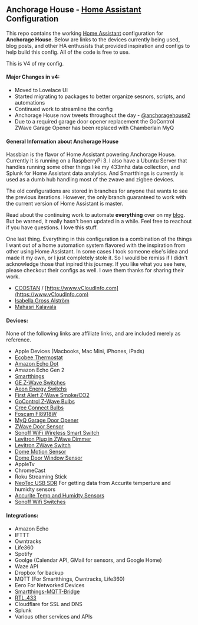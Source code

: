 
## Anchorage House - [Home Assistant](https://home-assistant.io/) Configuration

This repo contains the working [Home Assistant](https://home-assistant.io/) configuration for **Anchorage House**. Below are links to the devices currently being used, blog posts, and other HA enthusists that provided inspiration and configs to help build this config. All of the code is free to use.

This is V4 of my config.

#### Major Changes in v4:
* Moved to Lovelace UI
* Started migrating to packages to better organize sesnors, scripts, and automations
* Continued work to streamline the config
* Anchorage House now tweets throughout the day - [@anchoragehouse2](https://twitter.com/anchoragehouse2) 
* Due to a required garage door opener replacement the GoControl ZWave Garage Opener has been replaced with Chamberlain MyQ 

#### General Information about Anchorage House

Hassbian is the flavor of Home Assistant powering Anchorage House. Currently it is running on a RaspberryPi 3. I also have a Ubuntu Server that handles running some other things like my 433mhz data collection, and Splunk for Home Assistant data analytics. And Smartthings is currently is used as a dumb hub handling most of the zwave and zigbee devices.

The old configurations are stored in branches for anyone that wants to see the previous iterations. However, the only branch guaranteed to work with the current version of Home Assistant is master.

Read about the continuing work to automate **everything** over on my [blog](https://medium.com/@thejeffreystone). But be warned, it really hasn't been updated in a while. Feel free to reachout if you have questions. I love this stuff. 

One last thing. Everything in this configuration is a combination of the things I want out of a home automation system flavored with the inspiration from other using Home Assistant. In some cases I took someone else's idea and made it my own, or I just completely stole it. So I would be remiss if I didn't acknowledge those that inpired this journey. If you like what you see here, please checkout their configs as well. I owe them thanks for sharing their work.  

* [CCOSTAN](https://github.com/CCOSTAN/Home-AssistantConfig#logo) / [https://www.vCloudInfo.com](https://www.vCloudInfo.com)
* [Isabella Gross Alström](https://isabellaalstrom.github.io/)
* [Mahasri Kalavala](https://github.com/skalavala/smarthome)
 
#### Devices:

None of the following links are affiliate links, and are included merely as reference. 

* Apple Devices (Macbooks, Mac Mini, iPhones, iPads)
* [Ecobee Thermostat](https://www.ecobee.com/)
* [Amazon Echo Dot](http://a.co/7VYHqvw)
* Amazon Echo Gen 2
* [Smartthings](http://a.co/2xWyXF5)
* [GE Z-Wave Switches](http://a.co/3OUpcMf)
* [Aeon Energy Switchs](http://a.co/7aKBkst)
* [First Alert Z-Wave Smoke/CO2](http://a.co/iTuEjU8)
* [GoControl Z-Wave Bulbs](http://a.co/ajfXdIS)
* [Cree Connect Bulbs](http://a.co/91ddysL)
* [Foscam FI8918W](http://a.co/cExSWZ7)
* [MyQ Garage Door Opener](https://www.amazon.com/dp/B075H7Z5L8/)
* [ZWave Door Sensor]( http://a.co/4Uj8d5r)
* [Sonoff WiFi Wireless Smart Switch ]( http://a.co/9v8KnBT)
* [Levitron Plug in ZWave Dimmer](http://a.co/8wOv1Gs)
* [Levitron ZWave Switch](http://a.co/1z9EeS3)
* [Dome Motion Sensor](http://a.co/aFlzEmf)
* [Dome Door Window Sensor](http://a.co/eo4DsIk)
* AppleTv
* ChromeCast
* Roku Streaming Stick
* [NeoTec USB SDR](http://a.co/giwQvX1) For getting data from Accurite temperture and humidty sensors
* [Accurite Temp and Humidty Sensors](http://a.co/hcppyvF)
* [Sonoff Wifi Switches](http://a.co/dh5hCZu)  

#### Integrations:
* Amazon Echo
* IFTTT
* Owntracks
* Life360
* Spotify
* Goolge (Calendar API, GMail for sensors, and Google Home)
* Waze API
* Dropbox for backup
* MQTT (For Smartthings, Owntracks, Life360)
* Eero For Networked Devices
* [Smartthings-MQTT-Bridge](https://github.com/stjohnjohnson/smartthings-mqtt-bridge)
* [RTL_433](https://github.com/merbanan/rtl_433)
* Cloudflare for SSL and DNS
* Splunk
* Various other services and APIs